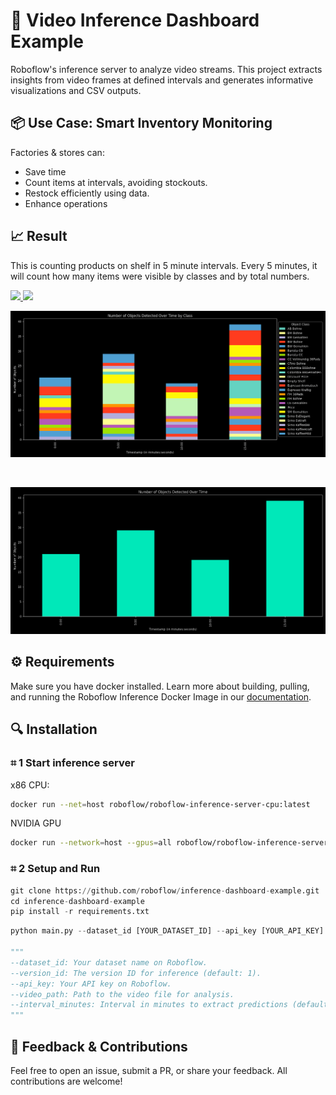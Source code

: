 # 🤖 Video Inference Dashboard Example 
Roboflow's inference server to analyze video streams. This project extracts insights from video frames at defined intervals and generates informative visualizations and CSV outputs.

##  📦 Use Case: Smart Inventory Monitoring

Factories & stores can:

- Save time
- Count items at intervals, avoiding stockouts.
- Restock efficiently using data.
- Enhance operations 

## 📈 Result 

This is counting products on shelf in 5 minute intervals. Every 5 minutes, it will count how many items were visible by classes and by total numbers.

<a href="https://universe.roboflow.com/roboflow-ngkro/shelf-product">
    <img src="https://app.roboflow.com/images/download-dataset-badge.svg"></img>
</a>
<a href="https://universe.roboflow.com/roboflow-ngkro/shelf-product/model/">
    <img src="https://app.roboflow.com/images/try-model-badge.svg"></img>
</a>

<br/>

![alt text](./results/objects_by_class_over_time.png "Title")

<br/>

![alt text](./results/objects_over_time_d.png "Title")

##  ⚙️ Requirements

Make sure you have docker installed. Learn more about building, pulling, and running the Roboflow Inference Docker Image in our [documentation](https://roboflow.github.io/inference/quickstart/docker/).

## 🔍 Installation 

### **⌗ 1 Start inference server**
x86 CPU:

```bash
docker run --net=host roboflow/roboflow-inference-server-cpu:latest
```
NVIDIA GPU
```bash
docker run --network=host --gpus=all roboflow/roboflow-inference-server-gpu:latest
```

### **⌗ 2 Setup and Run**
```python
git clone https://github.com/roboflow/inference-dashboard-example.git
cd inference-dashboard-example
pip install -r requirements.txt
```

```python
python main.py --dataset_id [YOUR_DATASET_ID] --api_key [YOUR_API_KEY] --video_path [PATH_TO_VIDEO] --interval_minutes [INTERVAL_IN_MINUTES]

"""
--dataset_id: Your dataset name on Roboflow.
--version_id: The version ID for inference (default: 1).
--api_key: Your API key on Roboflow.
--video_path: Path to the video file for analysis.
--interval_minutes: Interval in minutes to extract predictions (default: 1).
"""
```

## 🦾 Feedback & Contributions

Feel free to open an issue, submit a PR, or share your feedback. All contributions are welcome!